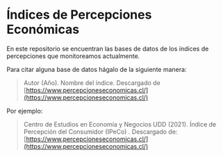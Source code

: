 # Índices de Percepciones Económicas

En este repositorio se encuentran las bases de datos de los índices de percepciones que monitoreamos actualmente.

Para citar alguna base de datos hágalo de la siguiente manera:

> Autor (Año). Nombre del índice. Descargado de [https://www.percepcioneseconomicas.cl/](https://www.percepcioneseconomicas.cl/)

Por ejemplo:

> Centro de Estudios en Economía y Negocios UDD (2021). Índice de Percepción del Consumidor (IPeCo) . Descargado de: [https://www.percepcioneseconomicas.cl/](https://www.percepcioneseconomicas.cl/)
